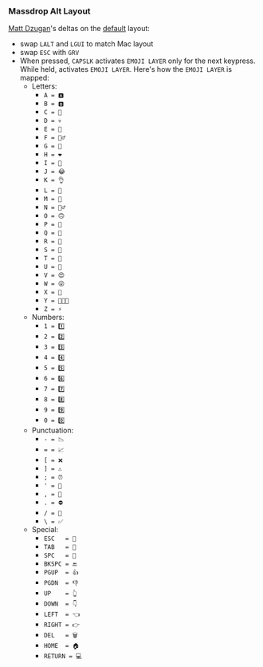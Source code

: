 ### Massdrop Alt Layout

[Matt Dzugan](https://twitter.com/MattDzugan)'s deltas on the [default](../default/keymap.c) layout:

* swap `LALT` and `LGUI` to match Mac layout
* swap `ESC` with `GRV`
* When pressed, `CAPSLK` activates `EMOJI LAYER` only for the next keypress. While held, activates `EMOJI LAYER`. Here's how the `EMOJI LAYER` is mapped:
  * Letters:
    * `A =‍ 🅰️`
    * `B = ‍🅱️`
    * `C = 🎊`
    * `D = 💀`
    * `E = 👀`
    * `F = 🤦‍♂️`
    * `G = 😬`
    * `H = ❤️`
    * `I = 👋`
    * `J = 😂`
    * `K = 👌`
    * `L = 🤣`
    * `M = 💪`
    * `N = 🙅‍♂️`
    * `O = 🙃`
    * `P = 🙏`
    * `Q = 🤨`
    * `R = 🤖`
    * `S = 🤬`
    * `T = 🎉`
    * `U = 🙌`
    * `V = 😍`
    * `W = 😜`
    * `X = 🤯`
    * `Y = 👨🏻‍💻`
    * `Z = ⚡️`
  * Numbers:
    * `1 = 1️⃣`
    * `2 = 2️⃣`
    * `3 = 3️⃣`
    * `4 = 4️⃣`
    * `5 = 5️⃣`
    * `6 = 6️⃣`
    * `7 = 7️⃣`
    * `8 = 8️⃣`
    * `9 = 9️⃣`
    * `0 = 0️⃣`
  * Punctuation:
    * `- = 📉`
    * `= = 📈`
    * `[ = ❌`
    * `] = ⚠️`
    * `; = ⏰`
    * `' = 🙉`
    * `, = 🙈`
    * `. = ⛔️`
    * `/ = 🤔`
    * `\ = ✅`
  * Special:
    * `ESC   = 🚫`
    * `TAB   = 🍻`
    * `SPC   = 🚀`
    * `BKSPC = 🔚`
    * `PGUP  = 👍`
    * `PGDN  = 👎`
    * `UP    = 👆`
    * `DOWN  = 👇`
    * `LEFT  = 👈`
    * `RIGHT = 👉`
    * `DEL   = 🗑`
    * `HOME  = 🏠`
    * `RETURN = 💻`
